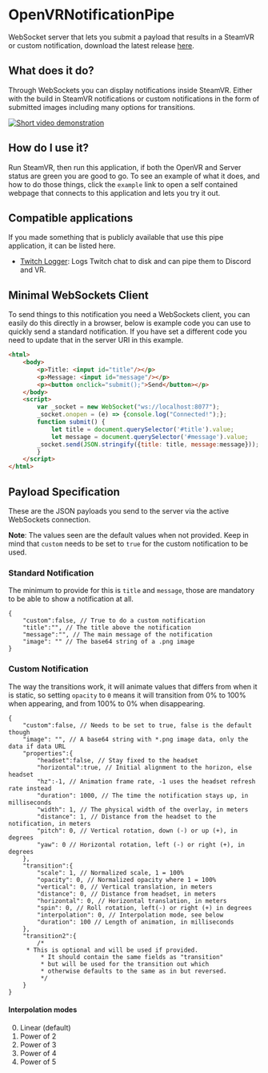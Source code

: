 # OpenVRNotificationPipe
WebSocket server that lets you submit a payload that results in a SteamVR or custom notification, download the latest release [here](https://github.com/BOLL7708/OpenVRNotificationPipe/releases).

## What does it do?
Through WebSockets you can display notifications inside SteamVR. Either with the build in SteamVR notifications or custom notifications in the form of submitted images including many options for transitions.

[![Short video demonstration](https://img.youtube.com/vi/gSqyOYsiymw/0.jpg)](https://www.youtube.com/watch?v=gSqyOYsiymw)

## How do I use it?
Run SteamVR, then run this application, if both the OpenVR and Server status are green you are good to go. To see an example of what it does, and how to do those things, click the `example` link to open a self contained webpage that connects to this application and lets you try it out.

## Compatible applications
If you made something that is publicly available that use this pipe application, it can be listed here.
* [Twitch Logger](https://github.com/jeppevinkel/twitch-logger): Logs Twitch chat to disk and can pipe them to Discord and VR.

## Minimal WebSockets Client
To send things to this notification you need a WebSockets client, you can easily do this directly in a browser, below is example code you can use to quickly send a standard notification. If you have set a different code you need to update that in the server URI in this example.
```html
<html>
    <body>
        <p>Title: <input id="title"/></p>
        <p>Message: <input id="message"/></p>
        <p><button onclick="submit();">Send</button></p>
    </body>
    <script>
        var _socket = new WebSocket("ws://localhost:8077");
        _socket.onopen = (e) => {console.log("Connected!");};
        function submit() {
            let title = document.querySelector('#title').value;
            let message = document.querySelector('#message').value;
	    _socket.send(JSON.stringify({title: title, message:message}));
        }
    </script>
</html>
```

## Payload Specification
These are the JSON payloads you send to the server via the active WebSockets connection.

**Note**: The values seen are the default values when not provided. Keep in mind that `custom` needs to be set to `true` for the custom notification to be used.
### Standard Notification
The minimum to provide for this is `title` and `message`, those are mandatory to be able to show a notification at all.
```jsonc
{
    "custom":false, // True to do a custom notification
    "title":"", // The title above the notification
    "message":"", // The main message of the notification
    "image": "" // The base64 string of a .png image
}
```
### Custom Notification
The way the transitions work, it will animate values that differs from when it is static, so setting `opacity` to `0` means it will transition from 0% to 100% when appearing, and from 100% to 0% when disappearing.
```jsonc
{
    "custom":false, // Needs to be set to true, false is the default though
    "image": "", // A base64 string with *.png image data, only the data if data URL
    "properties":{
        "headset":false, // Stay fixed to the headset
        "horizontal":true, // Initial alignment to the horizon, else headset
        "hz":-1, // Animation frame rate, -1 uses the headset refresh rate instead
        "duration": 1000, // The time the notification stays up, in milliseconds
        "width": 1, // The physical width of the overlay, in meters
        "distance": 1, // Distance from the headset to the notification, in meters
        "pitch": 0, // Vertical rotation, down (-) or up (+), in degrees
        "yaw": 0 // Horizontal rotation, left (-) or right (+), in degrees
    },
    "transition":{
        "scale": 1, // Normalized scale, 1 = 100%
        "opacity": 0, // Normalized opacity where 1 = 100%
        "vertical": 0, // Vertical translation, in meters
        "distance": 0, // Distance from headset, in meters
        "horizontal": 0, // Horizontal translation, in meters
        "spin": 0, // Roll rotation, left(-) or right (+) in degrees
        "interpolation": 0, // Interpolation mode, see below
        "duration": 100 // Length of animation, in milliseconds
    },
    "transition2":{
        /* 
	 * This is optional and will be used if provided.
         * It should contain the same fields as "transition"
         * but will be used for the transition out which
         * otherwise defaults to the same as in but reversed.
         */
    }
}
```
#### Interpolation modes
0. Linear (default)
1. Power of 2
2. Power of 3
3. Power of 4
4. Power of 5
